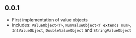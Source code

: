 ## 0.0.1

* First implementation of value objects
* includes: `ValueObject<T>`, `NumValueObject<T extends num>`, `IntValueObject`, `DoubleValueObject` and `StringValueObject`
